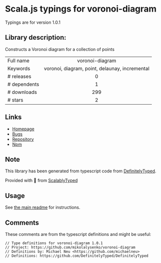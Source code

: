 
# Scala.js typings for voronoi-diagram

Typings are for version 1.0.1

## Library description:
Constructs a Voronoi diagram for a collection of points

|                    |                 |
| ------------------ | :-------------: |
| Full name          | voronoi-diagram |
| Keywords           | voronoi, diagram, point, delaunay, incremental |
| # releases         | 0 |
| # dependents       | 1 |
| # downloads        | 299 |
| # stars            | 2 |

## Links
- [Homepage](https://github.com/mikolalysenko/voronoi-diagram)
- [Bugs](https://github.com/mikolalysenko/voronoi-diagram/issues)
- [Repository](https://github.com/mikolalysenko/voronoi-diagram)
- [Npm](https://www.npmjs.com/package/voronoi-diagram)
    


## Note
This library has been generated from typescript code from [DefinitelyTyped](https://definitelytyped.org).

Provided with :purple_heart: from [ScalablyTyped](https://github.com/oyvindberg/ScalablyTyped)

## Usage
See [the main readme](../../readme.md) for instructions.

## Comments

These comments are from the typescript definitions and might be useful:
```
// Type definitions for voronoi-diagram 1.0.1
// Project: https://github.com/mikolalysenko/voronoi-diagram
// Definitions by: Michael Neu <https://github.com/michaelneu>
// Definitions: https://github.com/DefinitelyTyped/DefinitelyTyped

```

